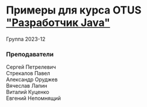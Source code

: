 # Примеры для курса OTUS ["Разработчик Java"](https://otus.ru/lessons/java-professional/?utm_source=github&utm_medium=free&utm_campaign=otus)


Группа 2023-12

### Преподаватели
Сергей Петрелевич<br>
Стрекалов Павел<br>
Александр Оруджев<br>
Вячеслав Лапин<br>
Виталий Куценко<br>
Евгений Непомнящий
